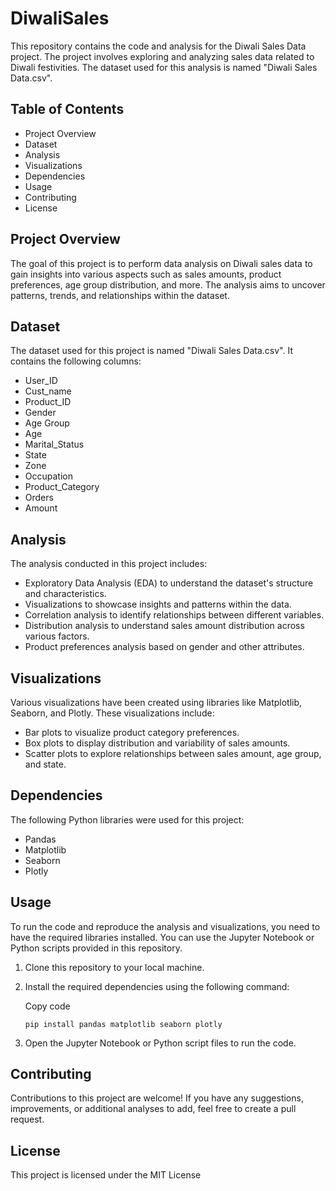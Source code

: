 # DiwaliSales


This repository contains the code and analysis for the Diwali Sales Data project. The project involves exploring and analyzing sales data related to Diwali festivities. The dataset used for this analysis is named "Diwali Sales Data.csv".

## Table of Contents

-   Project Overview
-   Dataset
-   Analysis
-   Visualizations
-   Dependencies
-   Usage
-   Contributing
-  License

## Project Overview

The goal of this project is to perform data analysis on Diwali sales data to gain insights into various aspects such as sales amounts, product preferences, age group distribution, and more. The analysis aims to uncover patterns, trends, and relationships within the dataset.

## Dataset

The dataset used for this project is named "Diwali Sales Data.csv". It contains the following columns:

-   User_ID
-   Cust_name
-   Product_ID
-   Gender
-   Age Group
-   Age
-   Marital_Status
-   State
-   Zone
-   Occupation
-   Product_Category
-   Orders
-   Amount

## Analysis

The analysis conducted in this project includes:

-   Exploratory Data Analysis (EDA) to understand the dataset's structure and characteristics.
-   Visualizations to showcase insights and patterns within the data.
-   Correlation analysis to identify relationships between different variables.
-   Distribution analysis to understand sales amount distribution across various factors.
-   Product preferences analysis based on gender and other attributes.

## Visualizations

Various visualizations have been created using libraries like Matplotlib, Seaborn, and Plotly. These visualizations include:

-   Bar plots to visualize product category preferences.
-   Box plots to display distribution and variability of sales amounts.
-   Scatter plots to explore relationships between sales amount, age group, and state.

## Dependencies

The following Python libraries were used for this project:

-   Pandas
-   Matplotlib
-   Seaborn
-   Plotly

## Usage

To run the code and reproduce the analysis and visualizations, you need to have the required libraries installed. You can use the Jupyter Notebook or Python scripts provided in this repository.

1.  Clone this repository to your local machine.
2.  Install the required dependencies using the following command:
    
    Copy code
    
    `pip install pandas matplotlib seaborn plotly` 
    
3.  Open the Jupyter Notebook or Python script files to run the code.

## Contributing

Contributions to this project are welcome! If you have any suggestions, improvements, or additional analyses to add, feel free to create a pull request.

## License

This project is licensed under the MIT License
